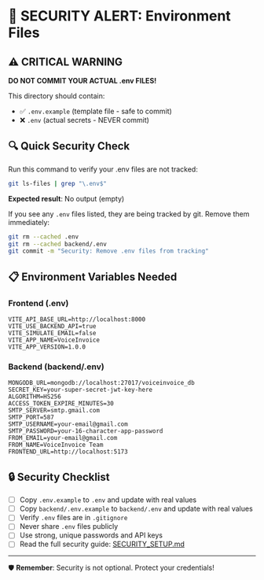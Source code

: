 # 🚨 SECURITY ALERT: Environment Files

## ⚠️ CRITICAL WARNING

**DO NOT COMMIT YOUR ACTUAL .env FILES!**

This directory should contain:
- ✅ `.env.example` (template file - safe to commit)
- ❌ `.env` (actual secrets - NEVER commit)

## 🔍 Quick Security Check

Run this command to verify your .env files are not tracked:

```bash
git ls-files | grep "\.env$"
```

**Expected result**: No output (empty)

If you see any `.env` files listed, they are being tracked by git. Remove them immediately:

```bash
git rm --cached .env
git rm --cached backend/.env
git commit -m "Security: Remove .env files from tracking"
```

## 📋 Environment Variables Needed

### Frontend (.env)
```env
VITE_API_BASE_URL=http://localhost:8000
VITE_USE_BACKEND_API=true
VITE_SIMULATE_EMAIL=false
VITE_APP_NAME=VoiceInvoice
VITE_APP_VERSION=1.0.0
```

### Backend (backend/.env)
```env
MONGODB_URL=mongodb://localhost:27017/voiceinvoice_db
SECRET_KEY=your-super-secret-jwt-key-here
ALGORITHM=HS256
ACCESS_TOKEN_EXPIRE_MINUTES=30
SMTP_SERVER=smtp.gmail.com
SMTP_PORT=587
SMTP_USERNAME=your-email@gmail.com
SMTP_PASSWORD=your-16-character-app-password
FROM_EMAIL=your-email@gmail.com
FROM_NAME=VoiceInvoice Team
FRONTEND_URL=http://localhost:5173
```

## 🔒 Security Checklist

- [ ] Copy `.env.example` to `.env` and update with real values
- [ ] Copy `backend/.env.example` to `backend/.env` and update with real values
- [ ] Verify `.env` files are in `.gitignore`
- [ ] Never share `.env` files publicly
- [ ] Use strong, unique passwords and API keys
- [ ] Read the full security guide: [SECURITY_SETUP.md](../SECURITY_SETUP.md)

---

🛡️ **Remember**: Security is not optional. Protect your credentials!
